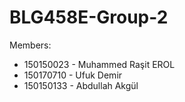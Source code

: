 # BLG458E-Group-2
Members:
- 150150023 - Muhammed Raşit EROL
- 150170710 - Ufuk Demir
- 150150133 - Abdullah Akgül 
